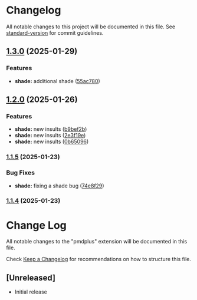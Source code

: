 # Changelog

All notable changes to this project will be documented in this file. See [standard-version](https://github.com/conventional-changelog/standard-version) for commit guidelines.

## [1.3.0](https://github.com/codefriar/pmd-plus/compare/v1.2.0...v1.3.0) (2025-01-29)


### Features

* **shade:** additional shade ([55ac780](https://github.com/codefriar/pmd-plus/commit/55ac780019ce303ab8108e0609547aa0d31c5a15))

## [1.2.0](https://github.com/codefriar/pmd-plus/compare/v1.1.5...v1.2.0) (2025-01-26)


### Features

* **shade:** new insults ([b9bef2b](https://github.com/codefriar/pmd-plus/commit/b9bef2bb0150d6324170548477df50f01840e41b))
* **shade:** new insults ([2e3f19e](https://github.com/codefriar/pmd-plus/commit/2e3f19ed4c505f9ec021533188c121b1470eed32))
* **shade:** new insults ([0b65096](https://github.com/codefriar/pmd-plus/commit/0b65096ccb0e956b21d690cc14cb909e770a6b16))

### [1.1.5](https://github.com/codefriar/pmd-plus/compare/v1.1.4...v1.1.5) (2025-01-23)


### Bug Fixes

* **shade:** fixing a shade bug ([74e8f29](https://github.com/codefriar/pmd-plus/commit/74e8f2960ba6e9c15b222ab5c3e0f137788d3a5b))

### [1.1.4](https://github.com/codefriar/pmd-plus/compare/v1.1.3...v1.1.4) (2025-01-23)

# Change Log

All notable changes to the "pmdplus" extension will be documented in this file.

Check [Keep a Changelog](http://keepachangelog.com/) for recommendations on how to structure this file.

## [Unreleased]

- Initial release
